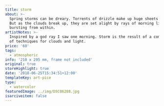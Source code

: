 ```yaml
---
title: storm
about: >-
  Spring storms can be dreary. Torrents of drizzle make up huge sheets of grey.
  But as the clouds break up, they are set alight by rays of morning light
  bursting from within.
artistNotes: >-
  Inspired by a god ray I saw one morning. Storm is the result of a combination
  of techniques for clouds and light.
price: '60'
tags:
  - atmospheric
info: '210 x 295 mm, frame not included'
original: true
storeHighlight: true
date: '2018-06-25T15:34:51+12:00'
templateKey: art-pice
type:
  - watercolor
featuredImage: ../img/DSC06288.jpg
isarciveitem: false
---
```


